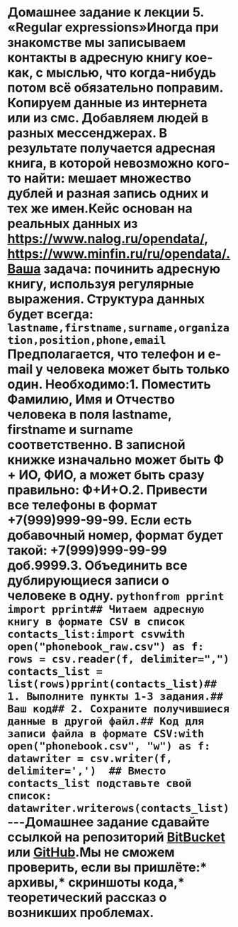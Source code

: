 # Домашнее задание к лекции 5. «Regular expressions»Иногда при знакомстве мы записываем контакты в адресную книгу кое-как, с мыслью, что когда-нибудь потом всё обязательно поправим. Копируем данные из интернета или из смс. Добавляем людей в разных мессенджерах. В результате получается адресная книга, в которой невозможно кого-то найти: мешает множество дублей и разная запись одних и тех же имен.Кейс основан на реальных данных из https://www.nalog.ru/opendata/, https://www.minfin.ru/ru/opendata/.Ваша задача: починить адресную книгу, используя регулярные выражения.  Структура данных будет всегда:   `lastname,firstname,surname,organization,position,phone,email`  Предполагается, что телефон и e-mail у человека может быть только один.  Необходимо:1. Поместить Фамилию, Имя и Отчество человека в поля lastname, firstname и surname соответственно. В записной книжке изначально может быть Ф + ИО, ФИО, а может быть сразу правильно: Ф+И+О.2. Привести все телефоны в формат +7(999)999-99-99. Если есть добавочный номер, формат будет такой: +7(999)999-99-99 доб.9999.3. Объединить все дублирующиеся записи о человеке в одну.  ```pythonfrom pprint import pprint## Читаем адресную книгу в формате CSV в список contacts_list:import csvwith open("phonebook_raw.csv") as f:  rows = csv.reader(f, delimiter=",")  contacts_list = list(rows)pprint(contacts_list)## 1. Выполните пункты 1-3 задания.## Ваш код## 2. Сохраните получившиеся данные в другой файл.## Код для записи файла в формате CSV:with open("phonebook.csv", "w") as f:  datawriter = csv.writer(f, delimiter=',')  ## Вместо contacts_list подставьте свой список:  datawriter.writerows(contacts_list)```---Домашнее задание сдавайте ссылкой на репозиторий [BitBucket](https://bitbucket.org/) или [GitHub](https://github.com/).Мы не сможем проверить, если вы пришлёте:* архивы,* скриншоты кода,* теоретический рассказ о возникших проблемах.    